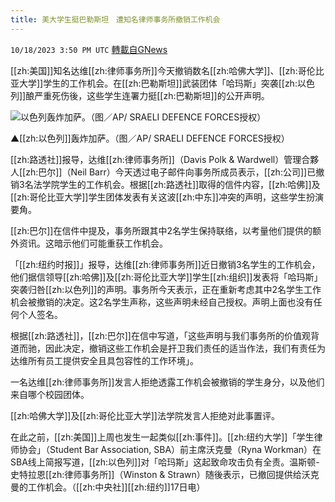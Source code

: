 ```yaml
---
title: 美大学生挺巴勒斯坦　遭知名律师事务所撤销工作机会
---
```

`10/18/2023 3:50 PM UTC` [轉載自GNews](https://gnews.org/articles/1850798)

[[zh:美国]]知名达维[[zh:律师事务所]]今天撤销数名[[zh:哈佛大学]]、[[zh:哥伦比亚大学]]学生的工作机会。在[[zh:巴勒斯坦]]武装团体「哈玛斯」突袭[[zh:以色列]]酿严重死伤後，这些学生连署力挺[[zh:巴勒斯坦]]的公开声明。

![以色列轰炸加萨。（图／AP/ SRAELI DEFENCE FORCES授权）](https://attach.setn.com/newsimages/2023/10/14/4363344-PH.jpg "以色列轰炸加萨。（图／AP/ SRAELI DEFENCE FORCES授权）")

▲[[zh:以色列]]轰炸加萨。（图／AP/ SRAELI DEFENCE FORCES授权）

[[zh:路透社]]报导，达维[[zh:律师事务所]]（Davis Polk & Wardwell）管理合夥人[[zh:巴尔]]（Neil Barr）今天透过电子邮件向事务所成员表示，[[zh:公司]]已撤销3名法学院学生的工作机会。根据[[zh:路透社]]取得的信件内容，[[zh:哈佛]]及[[zh:哥伦比亚大学]]学生团体发表有关这波[[zh:中东]]冲突的声明，这些学生扮演要角。

[[zh:巴尔]]在信件中提及，事务所跟其中2名学生保持联络，以考量他们提供的额外资讯。这暗示他们可能重获工作机会。

「[[zh:纽约时报]]」报导，达维[[zh:律师事务所]]近日撤销3名学生的工作机会，他们据信领导[[zh:哈佛]]及[[zh:哥伦比亚大学]]学生[[zh:组织]]发表将「哈玛斯」突袭归咎[[zh:以色列]]的声明。事务所今天表示，正在重新考虑其中2名学生工作机会被撤销的决定。这2名学生声称，这些声明未经自己授权。声明上面也没有任何个人签名。

根据[[zh:路透社]]，[[zh:巴尔]]在信中写道，「这些声明与我们事务所的价值观背道而驰，因此决定，撤销这些工作机会是扞卫我们责任的适当作法，我们有责任为达维所有员工提供安全且具包容性的工作环境」。

一名达维[[zh:律师事务所]]发言人拒绝透露工作机会被撤销的学生身分，以及他们来自哪个校园团体。

[[zh:哈佛大学]]及[[zh:哥伦比亚大学]]法学院发言人拒绝对此事置评。

在此之前，[[zh:美国]]上周也发生一起类似[[zh:事件]]。[[zh:纽约大学]]「学生律师协会」（Student Bar Association, SBA）前主席沃克曼（Ryna Workman）在SBA线上简报写道，[[zh:以色列]]对「哈玛斯」这起致命攻击负有全责。温斯顿-史特拉恩[[zh:律师事务所]]（Winston & Strawn）随後表示，已撤回提供给沃克曼的工作机会。（[[zh:中央社]][[zh:纽约]]17日电）
